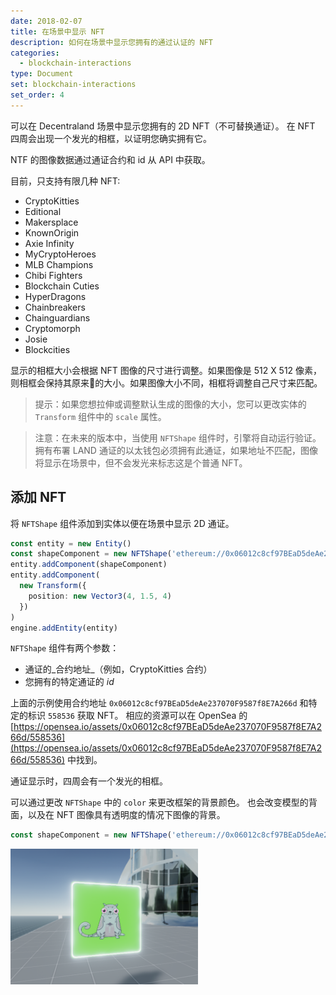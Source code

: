 ```yaml
---
date: 2018-02-07
title: 在场景中显示 NFT
description: 如何在场景中显示您拥有的通过认证的 NFT
categories:
  - blockchain-interactions
type: Document
set: blockchain-interactions
set_order: 4
---
```


可以在 Decentraland 场景中显示您拥有的 2D NFT（不可替换通证）。 在 NFT 四周会出现一个发光的相框，以证明您确实拥有它。

NTF 的图像数据通过通证合约和 id 从 API 中获取。

目前，只支持有限几种 NFT:

- CryptoKitties
- Editional
- Makersplace
- KnownOrigin
- Axie Infinity
- MyCryptoHeroes
- MLB Champions
- Chibi Fighters
- Blockchain Cuties
- HyperDragons
- Chainbreakers
- Chainguardians
- Cryptomorph
- Josie
- Blockcities

显示的相框大小会根据 NFT 图像的尺寸进行调整。如果图像是 512 X 512 像素，则相框会保持其原来的大小。如果图像大小不同，相框将调整自己尺寸来匹配。

> 提示：如果您想拉伸或调整默认生成的图像的大小，您可以更改实体的 `Transform` 组件中的 `scale` 属性。

> 注意：在未来的版本中，当使用 `NFTShape` 组件时，引擎将自动运行验证。拥有布署 LAND 通证的以太钱包必须拥有此通证，如果地址不匹配，图像将显示在场景中，但不会发光来标志这是个普通 NFT。

## 添加 NFT

将 `NFTShape` 组件添加到实体以便在场景中显示 2D 通证。

```ts
const entity = new Entity()
const shapeComponent = new NFTShape('ethereum://0x06012c8cf97BEaD5deAe237070F9587f8E7A266d/558536')
entity.addComponent(shapeComponent)
entity.addComponent(
  new Transform({
    position: new Vector3(4, 1.5, 4)
  })
)
engine.addEntity(entity)
```

`NFTShape` 组件有两个参数：

- 通证的_合约地址_（例如，CryptoKitties 合约）
- 您拥有的特定通证的 _id_

上面的示例使用合约地址 `0x06012c8cf97BEaD5deAe237070F9587f8E7A266d` 和特定的标识 `558536` 获取 NFT。 相应的资源可以在 OpenSea 的 [https://opensea.io/assets/0x06012c8cf97BEaD5deAe237070F9587f8E7A266d/558536](https://opensea.io/assets/0x06012c8cf97BEaD5deAe237070F9587f8E7A266d/558536) 中找到。

通证显示时，四周会有一个发光的相框。

可以通过更改 `NFTShape` 中的 `color` 来更改框架的背景颜色。 也会改变模型的背面，以及在 NFT 图像具有透明度的情况下图像的背景。

```ts
const shapeComponent = new NFTShape('ethereum://0x06012c8cf97BEaD5deAe237070F9587f8E7A266d/558536', Color3.Green())
```

 <img src="/images/media/nft-cat.png" alt="Move entity" width="300"/>


<!--
## 通证验证

使用 `NFTShape` 组件时，引擎会自动进行验证。部署场景的 LAND 通证的同一个以太坊地址也必须有该通证。

如果您不拥有此通证，则图像不会显示在场景中。

每次 `NFTShape` 组件的实体添加到引擎时，用户加载场景时都会进行验证。

在通证图像上方，会显示了一个用于验证真实性的徽章。这个闪烁的徽章构成了一个难以伪造的印章。

--->